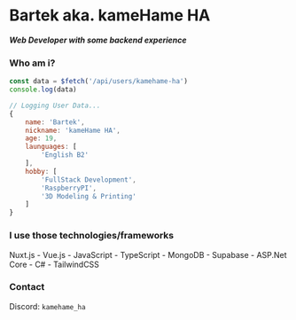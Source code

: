 # Bartek aka. kameHame HA
***Web Developer with some backend experience***

### Who am i?
```js
const data = $fetch('/api/users/kamehame-ha')
console.log(data)

// Logging User Data...
{
    name: 'Bartek',
    nickname: 'kameHame HA',
    age: 19,
    launguages: [
        'English B2'
    ],
    hobby: [
        'FullStack Development',
        'RaspberryPI',
        '3D Modeling & Printing'
    ]
}
```

### I use those technologies/frameworks
Nuxt.js - Vue.js - JavaScript - TypeScript - MongoDB - Supabase - ASP.Net Core - C# - TailwindCSS
### Contact
Discord: `kamehame_ha`

